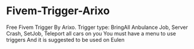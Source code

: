 # Fivem-Trigger-Arixo
Free Fivem Trigger By Arixo. Trigger type: BringAll Anbulance Job, Server Crash, SetJob, Teleport all cars on you
You must have a menu to use triggers And it is suggested to be used on Eulen
